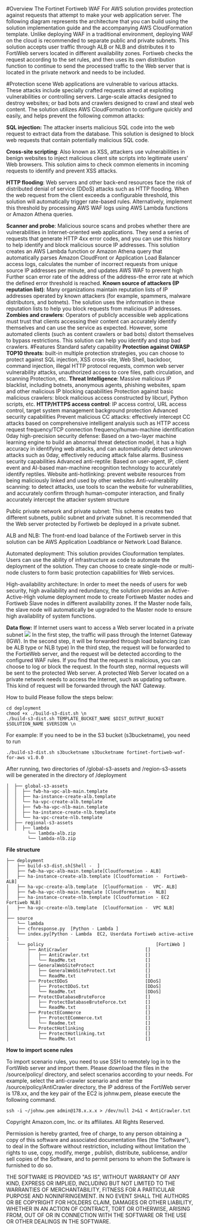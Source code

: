 #Overview
The Fortinet Fortiweb WAF For AWS solution provides protection against requests that attempt to make your web application server. The following diagram represents the architecture that you can build using the solution implementation guide and the accompanying AWS CloudFormation template. Unlike deploying WAF in a traditional environment, deploying WAF on the cloud is recommended to separate public and private subnets. This solution accepts user traffic through ALB or NLB and distributes it to FortiWeb servers located in different availability zones. Fortiweb checks the request according to the set rules, and then uses its own distribution function to continue to send the processed traffic to the Web server that is located in the private network and needs to be included.

#Protection scene
Web applications are vulnerable to various attacks. These attacks include specially crafted requests aimed at exploiting vulnerabilities or controlling servers. Large-scale attacks designed to destroy websites; or bad bots and crawlers designed to crawl and steal web content. The solution utilizes AWS CloudFormation to configure quickly and easily, and helps prevent the following common attacks:

**SQL injection:** The attacker inserts malicious SQL code into the web request to extract data from the database. This solution is designed to block web requests that contain potentially malicious SQL code.

**Cross-site scripting**: Also known as XSS, attackers use vulnerabilities in benign websites to inject malicious client site scripts into legitimate users' Web browsers. This solution aims to check common elements in incoming requests to identify and prevent XSS attacks.

**HTTP flooding**: Web servers and other back-end resources face the risk of distributed denial of service (DDoS) attacks such as HTTP flooding. When the web request from the client exceeds a configurable threshold, this solution will automatically trigger rate-based rules. Alternatively, implement this threshold by processing AWS WAF logs using AWS Lambda functions or Amazon Athena queries.

**Scanner and probe**: Malicious source scans and probes whether there are vulnerabilities in Internet-oriented web applications. They send a series of requests that generate HTTP 4xx error codes, and you can use this history to help identify and block malicious source IP addresses. This solution creates an AWS Lambda function or Amazon Athena query that automatically parses Amazon CloudFront or Application Load Balancer access logs, calculates the number of incorrect requests from unique source IP addresses per minute, and updates AWS WAF to prevent high Further scan error rate of the address of the address-the error rate at which the defined error threshold is reached.
**Known source of attackers (IP reputation list)**: Many organizations maintain reputation lists of IP addresses operated by known attackers (for example, spammers, malware distributors, and botnets). The solution uses the information in these reputation lists to help you block requests from malicious IP addresses.
**Zombies and crawlers**: Operators of publicly accessible web applications must trust that clients accessing their content can accurately identify themselves and can use the service as expected. However, some automated clients (such as content crawlers or bad bots) distort themselves to bypass restrictions. This solution can help you identify and stop bad crawlers.
#Features
Standard safety capability
**Protection against OWASP TOP10 threats**: built-in multiple protection strategies, you can choose to protect against SQL injection, XSS cross-site, Web Shell, backdoor, command injection, illegal HTTP protocol requests, common web server vulnerability attacks, unauthorized access to core files, path circulation, and scanning Protection, etc.
**Threat Intelligence**: Massive malicious IP blacklist, including botnets, anonymous agents, phishing websites, spam and other malicious IP blocking capabilities
Protection against basic malicious crawlers: block malicious access constructed by libcurl, Python scripts, etc.
**HTTP/HTTPS access control**: IP access control, URL access control, target system management background protection
Advanced security capabilities
Prevent malicious CC attacks: effectively intercept CC attacks based on comprehensive intelligent analysis such as HTTP access request frequency/TCP connection frequency/human-machine identification
0day high-precision security defense: Based on a two-layer machine learning engine to build an abnormal threat detection model, it has a high accuracy in identifying web attacks, and can automatically detect unknown attacks such as 0day, effectively reducing attack false alarms.
Business security capabilities
Advanced anti-reptile: Based on user-agent, IP, client event and AI-based man-machine recognition technology to accurately identify reptiles.
Website anti-hotlinking: prevent website resources from being maliciously linked and used by other websites
Anti-vulnerability scanning: to detect attacks, use tools to scan the website for vulnerabilities, and accurately confirm through human-computer interaction, and finally accurately intercept the attacker
system structure


Public private network and private subnet: This scheme creates two different subnets, public subnet and private subnet. It is recommended that the Web server protected by Fortiweb be deployed in a private subnet.

ALB and NLB: The front-end load balance of the Fortiweb server in this solution can be AWS Application Loadblance or Network Load Balance.

Automated deployment: This solution provides Clouformation templates. Users can use the ability of infrastructure as code to automate the deployment of the solution. They can choose to create single-node or multi-node clusters to form basic protection capabilities for Web services.

High-availability architecture: In order to meet the needs of users for web security, high availability and redundancy, the solution provides an Active-Active-High volume deployment mode to create Fortiweb Master nodes and Fortiweb Slave nodes in different availability zones. If the Master node fails, the slave node will automatically be upgraded to the Master node to ensure high availability of system functions.

**Data flow:** If Internet users want to access a Web server located in a private subnet
![](assets/Architect_diagram.png)
In the first step, the traffic will pass through the Internet Gateway (IGW).
In the second step, it will be forwarded through load balancing (can be ALB type or NLB type)
In the third step, the request will be forwarded to the FortieWeb server, and the request will be detected according to the configured WAF rules. If you find that the request is malicious, you can choose to log or block the request.
In the fourth step, normal requests will be sent to the protected Web server.
A protected Web Server located on a private network needs to access the Internet, such as updating software. This kind of request will be forwarded through the NAT Gateway.

How to build
Please follow the steps below:
    

    cd deployment
    chmod +x ./build-s3-dist.sh \n
    ./build-s3-dist.sh TEMPLATE_BUCKET_NAME $DIST_OUTPUT_BUCKET $SOLUTION_NAME $VERSION \n

For example: If you need to be in the S3 bucket (s3bucketname), you need to run


    ./build-s3-dist.sh s3bucketname s3bucketname fortinet-fortiweb-waf-for-aws v1.0.0 
After running, two directories of /global-s3-assets and /region-s3-assets will be generated in the directory of /deployment

    │  ├── global-s3-assets
    │  │  ├── fwb-ha-vpc-alb-main.template
    │  │  ├── ha-instance-create-alb.template
    │  │  └── ha-vpc-create-alb.template
    │  │  ├── fwb-ha-vpc-nlb-main.template
    │  │  ├── ha-instance-create-nlb.template
    │  │  └── ha-vpc-create-nlb.template
    │  ├── regional-s3-assets
    │  │  ├── lambda
            └── lambda-alb.zip
            └── lambda-nlb.zip

**File structure**


    ├── deployment
    │   ├── build-s3-dist.sh[Shell -  ]
    │   ├── fwb-ha-vpc-alb-main.template[Cloudformation - ALB]
    │   ├── ha-instance-create-alb.template [Cloudformation -  Fortiweb- ALB]
    │   ├── ha-vpc-create-alb.template  [Cloudformation -  VPC- ALB]
    │   ├── fwb-ha-vpc-nlb-main.template [Cloudformation -  NLB]
    │   ├── ha-instance-create-nlb.template [Cloudformation - EC2  Fortiweb NLB]
    │   ├── ha-vpc-create-nlb.template  [Cloudformation -  VPC NLB]
    │
    ├── source
    │   └── lambda
    │   ├── cfnresponse.py  [Python - Lambda ]
    │   └── index.py[Python - Lambda  EC2, Userdata Fortiweb active-active ]
    │   └── policy                                          [FortiWeb ]
    │       ├── AntiCrawler                             []
    │       │   ├── AntiCrawler.txt                     []
    │       │   └── ReadMe.txt                          []
    │       ├── GeneralWebSiteProtect                   []
    │       │   ├── GeneralWebSiteProtect.txt           []
    │       │   └── ReadMe.txt                          []
    │       ├── ProtectDDoS                             [DDoS]
    │       │   ├── ProtectDDoS.txt                     [DDoS]
    │       │   └── ReadMe.txt                          [DDoS]
    │       ├── ProtectDatabaseBruteForce               []
    │       │   ├── ProtectDatabaseBruteForce.txt       []
    │       │   └── ReadMe.txt                          []
    │       ├── ProtectECommerce                        []
    │       │   ├── ProtectECommerce.txt                []
    │       │   └── Readme.txt                          []
    │       └── ProtectHotlinking                       []
    │           ├── ProtectHotlinking.txt               []
    │           └── ReadMe.txt                          []

**How to import scene rules**

To import scenario rules, you need to use SSH to remotely log in to the FortiWeb server and import them. Please download the files in the /source/policy/ directory, and select scenarios according to your needs. For example, select the anti-crawler scenario and enter the /source/policy/AntiCrawler directory, the IP address of the FortiWeb server is 178.xx, and the key pair of the EC2 is johnw.pem, please execute the following command.

    ssh -i ~/johnw.pem admin@178.x.x.x > /dev/null 2>&1 < AntiCrawler.txt


Copyright Amazon.com, Inc. or its affiliates. All Rights Reserved.

Permission is hereby granted, free of charge, to any person obtaining a copy of this software and associated documentation files (the "Software"), to deal in the Software without restriction, including without limitation the rights to use, copy, modify, merge , publish, distribute, sublicense, and/or sell copies of the Software, and to permit persons to whom the Software is furnished to do so.

THE SOFTWARE IS PROVIDED "AS IS", WITHOUT WARRANTY OF ANY KIND, EXPRESS OR IMPLIED, INCLUDING BUT NOT LIMITED TO THE WARRANTIES OF MERCHANTABILITY, FITNESS FOR A PARTICULAR PURPOSE AND NONINFRINGEMENT. IN NO EVENT SHALL THE AUTHORS OR BE COPYRIGHT FOR HOLDERS CLAIM, DAMAGES OR OTHER LIABILITY, WHETHER IN AN ACTION OF CONTRACT, TORT OR OTHERWISE, ARISING FROM, OUT OF OR IN CONNECTION WITH THE SOFTWARE OR THE USE OR OTHER DEALINGS IN THE SOFTWARE.
